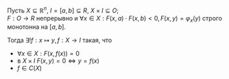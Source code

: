 Пусть $X \subseteq \mathbb{R}^n$, $I = [a, b] \subseteq R$, $X \times I \subseteq O$;  
$F: O \rightarrow R$ непрерывно и $\forall x \in X: F(x, a) \cdot F(x, b) < 0, F(x, y) = \varphi_x (y)$ строго монотонна на $[a, b]$.  

Тогда $\exists! f: x \mapsto y, f: X \rightarrow I$ такая, что  
- $\forall x \in X: F(x, f(x)) = 0$  
- в $X \times I$ $F(x, y) = 0 \Leftrightarrow y = f(x)$  
- $f \in C(X)$  